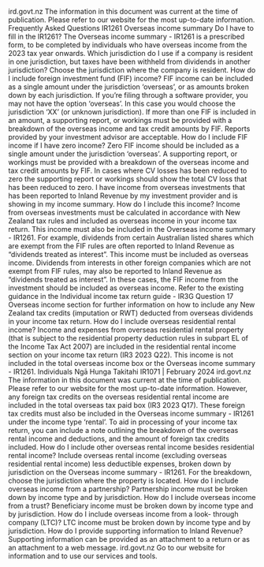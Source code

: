 ird.govt.nz The information in this document was current at the time of publication. Please refer to our website for the most up-to-date information. Frequently Asked Questions IR1261 Overseas income summary Do I have to fill in the IR1261? The Overseas income summary - IR1261 is a prescribed form, to be completed by individuals who have overseas income from the 2023 tax year onwards. Which jurisdiction do I use if a company is resident in one jurisdiction, but taxes have been withheld from dividends in another jurisdiction? Choose the jurisdiction where the company is resident. How do I include foreign investment fund (FIF) income? FIF income can be included as a single amount under the jurisdiction ‘overseas’, or as amounts broken down by each jurisdiction. If you’re filing through a software provider, you may not have the option ‘overseas’. In this case you would choose the jurisdiction ‘XX’ (or unknown jurisdiction). If more than one FIF is included in an amount, a supporting report, or workings must be provided with a breakdown of the overseas income and tax credit amounts by FIF. Reports provided by your investment advisor are acceptable. How do I include FIF income if I have zero income? Zero FIF income should be included as a single amount under the jurisdiction ‘overseas’. A supporting report, or workings must be provided with a breakdown of the overseas income and tax credit amounts by FIF. In cases where CV losses has been reduced to zero the supporting report or workings should show the total CV loss that has been reduced to zero. I have income from overseas investments that has been reported to Inland Revenue by my investment provider and is showing in my income summary. How do I include this income? Income from overseas investments must be calculated in accordance with New Zealand tax rules and included as overseas income in your income tax return. This income must also be included in the Overseas income summary - IR1261. For example, dividends from certain Australian listed shares which are exempt from the FIF rules are often reported to Inland Revenue as “dividends treated as interest”. This income must be included as overseas income. Dividends from interests in other foreign companies which are not exempt from FIF rules, may also be reported to Inland Revenue as “dividends treated as interest”. In these cases, the FIF income from the investment should be included as overseas income. Refer to the existing guidance in the Individual income tax return guide - IR3G Question 17 Overseas income section for further information on how to include any New Zealand tax credits (imputation or RWT) deducted from overseas dividends in your income tax return. How do I include overseas residential rental income? Income and expenses from overseas residential rental property (that is subject to the residential property deduction rules in subpart EL of the Income Tax Act 2007) are included in the residential rental income section on your income tax return (IR3 2023 Q22). This income is not included in the total overseas income box or the Overseas income summary - IR1261. Individuals Ngā Hunga Takitahi IR1071 | February 2024 ird.govt.nz The information in this document was current at the time of publication. Please refer to our website for the most up-to-date information. However, any foreign tax credits on the overseas residential rental income are included in the total overseas tax paid box (IR3 2023 Q17). These foreign tax credits must also be included in the Overseas income summary - IR1261 under the income type ‘rental’. To aid in processing of your income tax return, you can include a note outlining the breakdown of the overseas rental income and deductions, and the amount of foreign tax credits included. How do I include other overseas rental income besides residential rental income? Include overseas rental income (excluding overseas residential rental income) less deductible expenses, broken down by jurisdiction on the Overseas income summary - IR1261. For the breakdown, choose the jurisdiction where the property is located. How do I include overseas income from a partnership? Partnership income must be broken down by income type and by jurisdiction. How do I include overseas income from a trust? Beneficiary income must be broken down by income type and by jurisdiction. How do I include overseas income from a look- through company (LTC)? LTC income must be broken down by income type and by jurisdiction. How do I provide supporting information to Inland Revenue? Supporting information can be provided as an attachment to a return or as an attachment to a web message. ird.govt.nz Go to our website for information and to use our services and tools.